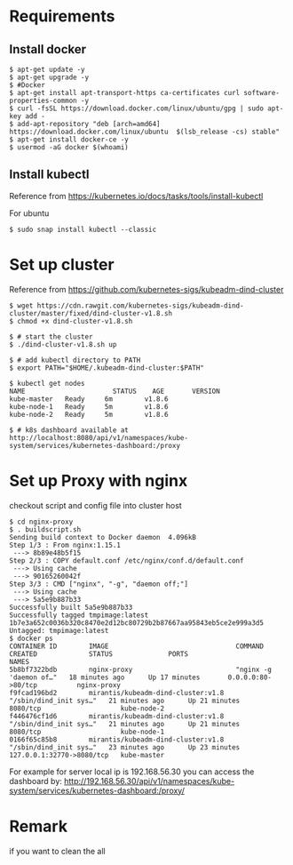 Requirements
==============
Install docker
--------------
```shell
$ apt-get update -y
$ apt-get upgrade -y
$ #Docker
$ apt-get install apt-transport-https ca-certificates curl software-properties-common -y
$ curl -fsSL https://download.docker.com/linux/ubuntu/gpg | sudo apt-key add -
$ add-apt-repository "deb [arch=amd64] https://download.docker.com/linux/ubuntu  $(lsb_release -cs) stable"
$ apt-get install docker-ce -y
$ usermod -aG docker $(whoami)
```
Install kubectl
--------------
Reference from https://kubernetes.io/docs/tasks/tools/install-kubectl

For ubuntu
```shell
$ sudo snap install kubectl --classic
```
Set up cluster
==========
Reference from https://github.com/kubernetes-sigs/kubeadm-dind-cluster
```shell
$ wget https://cdn.rawgit.com/kubernetes-sigs/kubeadm-dind-cluster/master/fixed/dind-cluster-v1.8.sh
$ chmod +x dind-cluster-v1.8.sh

$ # start the cluster
$ ./dind-cluster-v1.8.sh up

$ # add kubectl directory to PATH
$ export PATH="$HOME/.kubeadm-dind-cluster:$PATH"

$ kubectl get nodes
NAME                      STATUS    AGE       VERSION
kube-master   Ready     6m        v1.8.6
kube-node-1   Ready     5m        v1.8.6
kube-node-2   Ready     5m        v1.8.6

$ # k8s dashboard available at http://localhost:8080/api/v1/namespaces/kube-system/services/kubernetes-dashboard:/proxy

```

Set up Proxy with nginx
==========
checkout script and config file into cluster host
```shell
$ cd nginx-proxy
$ . buildscript.sh
Sending build context to Docker daemon  4.096kB
Step 1/3 : From nginx:1.15.1
 ---> 8b89e48b5f15
Step 2/3 : COPY default.conf /etc/nginx/conf.d/default.conf
 ---> Using cache
 ---> 90165260042f
Step 3/3 : CMD ["nginx", "-g", "daemon off;"]
 ---> Using cache
 ---> 5a5e9b887b33
Successfully built 5a5e9b887b33
Successfully tagged tmpimage:latest
1b7e3a652c0036b320c8470e2d12bc80729b2b87667aa95843eb5ce2e999a3d5
Untagged: tmpimage:latest
$ docker ps
CONTAINER ID        IMAGE                                COMMAND                  CREATED             STATUS              PORTS                       NAMES
5b8bf7322bdb        nginx-proxy                          "nginx -g 'daemon of…"   18 minutes ago      Up 17 minutes       0.0.0.0:80->80/tcp          nginx-proxy
f9fcad196bd2        mirantis/kubeadm-dind-cluster:v1.8   "/sbin/dind_init sys…"   21 minutes ago      Up 21 minutes       8080/tcp                    kube-node-2
f446476cf1d6        mirantis/kubeadm-dind-cluster:v1.8   "/sbin/dind_init sys…"   21 minutes ago      Up 21 minutes       8080/tcp                    kube-node-1
0166f65c85b8        mirantis/kubeadm-dind-cluster:v1.8   "/sbin/dind_init sys…"   23 minutes ago      Up 23 minutes       127.0.0.1:32770->8080/tcp   kube-master

```

For example for server local ip is 192.168.56.30
you can access the dashboard by:
http://192.168.56.30/api/v1/namespaces/kube-system/services/kubernetes-dashboard:/proxy/

Remark
=======

if you want to clean the all
